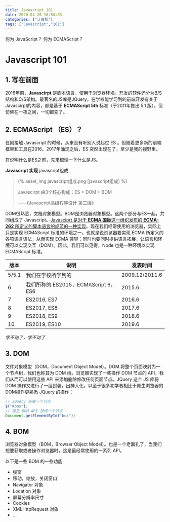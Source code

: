 ```yaml
---
title: Javascript 101
date: 2020-04-20 16:54:33
categories: ["计算机"]
tags: ["Javascript","101"]
---
```


何为 JavaScript？ 何为 ECMAScript？
<!--more-->

# Javascript 101

## 1. 写在前面

2016年前，**Javascirpt** 是脚本语言，使用于浏览器环境。开发的软件还分为B/S结构和C/S架构。最著名的JS库是JQuery。在学校能学习到的前端开发有关于Javascirpt的内容，都是基于 **ECMAScript 5th** 标准（于2011年推出 5.1 版）。但仿佛在一夜之间，一切都变了。


## 2.  ECMAScript （ES）？

在刚接触 Javascript 的时候，从来没有听别人说起过 ES 。但随着更多新的前端框架和工具在2016、2017年涌现之后，ES 突然出现在了，至少是我的视野里。

在说明什么是ES之前，先来梳理一下什么是JS。

**Javascript 实现** javascript组成

> {% asset_img javascript组成.png [javascript组成] %}
>
> Javascirpt 由3个核心构成：ES + DOM + BOM
>
> ——《Javascript高级程序设计 第三版》

DOM很熟悉，文档对象模型。BOM是浏览器对象模型。这两个部分与ES一起，共同组成了 Javascript。<u>Javasciprt 是对于 **ECMA 国际**这一组织发布的 **ECMA-262** 所定义的脚本语言的规范的一种实现</u>。现在我们经常使用的浏览器，实际上只是实现 ECMAScript 标准的环境之一。也就是说浏览器要实现 ECMA 所定义的各项语言语法，从而实现 ECMA 兼容；同时也要同时提供语言拓展，让语言和环境可以实现交互（DOM）。因此，我们可以见得，Node 也是一种环境以实现 ECMAScript 标准。

| 版本  | 说明                                 | 发表时间       |
| ----- | ------------------------------------ | -------------- |
| 5/5.1 | 我们在学校所学到的                   | 2009.12/2011.6 |
| 6     | 我们所称的 ES2015，ECMAScript 6，ES6 | 2015.6         |
| 7     | ES2016, ES7                          | 2016.6         |
| 8     | ES2017, ES8                          | 2017.6         |
| 9     | ES2018, ES9                          | 2018.6         |
| 10    | ES2019, ES10                         | 2019.6         |

*学不动了，学不动了*

## 3. DOM

文件对象模型（DOM，Document Object Model）。DOM 将整个页面映射为一个节点树，我们也称其为 DOM 树。浏览器实现了一些操作 DOM 节点的 API，我们从而可以使用这些 API 来添加删除修改任何页面节点。JQuery 这个 JS 库将 DOM 操作又进行了一层封装，出神入化。以至于很多初学者相比于原生浏览器的DOM操作更熟悉 JQuery 的操作：

```javascript
// JQuery 获取一个节点
$("#box");
// 原生 DOM API 获得一个节点
Document.getElementById("box");
```

## 4. BOM

浏览器对象模型（BOM，Browser Object Model）。也是一个老面孔了，当我们想要获取或者操作浏览器时，这是最经常使用的一系列 API。

以下是一些 BOM 的一些功能

* 弹窗
* 移动，缩放，关闭窗口
* Navigator 对象
* Location 对象
* 屏幕分辨率尺寸
* Cookies
* XMLHttpRequest 对象
* ...












